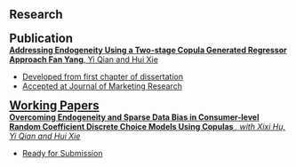 ## Research

<h4 style="margin: 0; font-size: 1.3rem; font-weight: bold;"> Publication</h4>
<div class="title">
  <strong>
    <a href="https://journals.sagepub.com/doi/10.1177/00222437241296453">
    Addressing Endogeneity Using a Two-stage Copula Generated Regressor Approach
  </strong>
  <strong>Fan Yang</strong>, Yi Qian and Hui Xie
</div>
<ul>
  <li>Developed from first chapter of dissertation</li>
  <li>Accepted at Journal of Marketing Research</li>
</ul>


<h4 style="margin: 0; font-size: 1.3rem; font-weight: bold;"> Working Papers</h4>
<div class="title">
  <strong>
      Overcoming Endogeneity and Sparse Data Bias in Consumer-level Random Coefficient Discrete Choice Models Using Copulas
  </strong>
  <em>, with Xixi Hu, Yi Qian and Hui Xie</em>
</div>
<ul>
  <li>Ready for Submission</li>
</ul>
